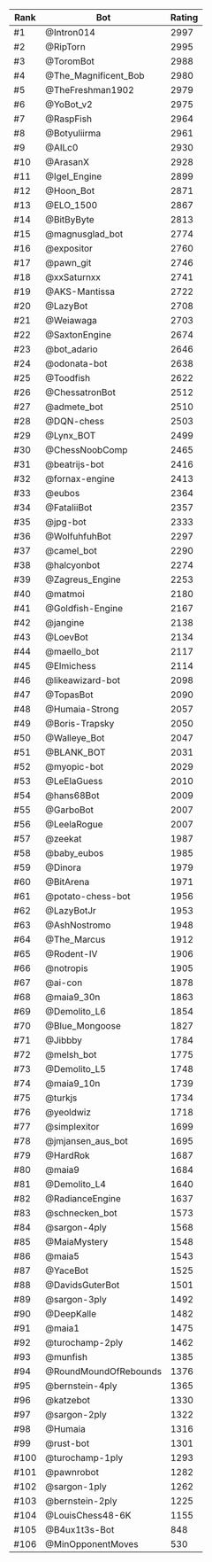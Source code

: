 Rank|Bot|Rating
---|---|---
#1|@Intron014|2997
#2|@RipTorn|2995
#3|@ToromBot|2988
#4|@The_Magnificent_Bob|2980
#5|@TheFreshman1902|2979
#6|@YoBot_v2|2975
#7|@RaspFish|2964
#8|@Botyuliirma|2961
#9|@AILc0|2930
#10|@ArasanX|2928
#11|@Igel_Engine|2899
#12|@Hoon_Bot|2871
#13|@ELO_1500|2867
#14|@BitByByte|2813
#15|@magnusglad_bot|2774
#16|@expositor|2760
#17|@pawn_git|2746
#18|@xxSaturnxx|2741
#19|@AKS-Mantissa|2722
#20|@LazyBot|2708
#21|@Weiawaga|2703
#22|@SaxtonEngine|2674
#23|@bot_adario|2646
#24|@odonata-bot|2638
#25|@Toodfish|2622
#26|@ChessatronBot|2512
#27|@admete_bot|2510
#28|@DQN-chess|2503
#29|@Lynx_BOT|2499
#30|@ChessNoobComp|2465
#31|@beatrijs-bot|2416
#32|@fornax-engine|2413
#33|@eubos|2364
#34|@FataliiBot|2357
#35|@jpg-bot|2333
#36|@WolfuhfuhBot|2297
#37|@camel_bot|2290
#38|@halcyonbot|2274
#39|@Zagreus_Engine|2253
#40|@matmoi|2180
#41|@Goldfish-Engine|2167
#42|@jangine|2138
#43|@LoevBot|2134
#44|@maello_bot|2117
#45|@Elmichess|2114
#46|@likeawizard-bot|2098
#47|@TopasBot|2090
#48|@Humaia-Strong|2057
#49|@Boris-Trapsky|2050
#50|@Walleye_Bot|2047
#51|@BLANK_BOT|2031
#52|@myopic-bot|2029
#53|@LeElaGuess|2010
#54|@hans68Bot|2009
#55|@GarboBot|2007
#56|@LeelaRogue|2007
#57|@zeekat|1987
#58|@baby_eubos|1985
#59|@Dinora|1979
#60|@BitArena|1971
#61|@potato-chess-bot|1956
#62|@LazyBotJr|1953
#63|@AshNostromo|1948
#64|@The_Marcus|1912
#65|@Rodent-IV|1906
#66|@notropis|1905
#67|@ai-con|1878
#68|@maia9_30n|1863
#69|@Demolito_L6|1854
#70|@Blue_Mongoose|1827
#71|@Jibbby|1784
#72|@melsh_bot|1775
#73|@Demolito_L5|1748
#74|@maia9_10n|1739
#75|@turkjs|1734
#76|@yeoldwiz|1718
#77|@simplexitor|1699
#78|@jmjansen_aus_bot|1695
#79|@HardRok|1687
#80|@maia9|1684
#81|@Demolito_L4|1640
#82|@RadianceEngine|1637
#83|@schnecken_bot|1573
#84|@sargon-4ply|1568
#85|@MaiaMystery|1548
#86|@maia5|1543
#87|@YaceBot|1525
#88|@DavidsGuterBot|1501
#89|@sargon-3ply|1492
#90|@DeepKalle|1482
#91|@maia1|1475
#92|@turochamp-2ply|1462
#93|@munfish|1385
#94|@RoundMoundOfRebounds|1376
#95|@bernstein-4ply|1365
#96|@katzebot|1330
#97|@sargon-2ply|1322
#98|@Humaia|1316
#99|@rust-bot|1301
#100|@turochamp-1ply|1293
#101|@pawnrobot|1282
#102|@sargon-1ply|1262
#103|@bernstein-2ply|1225
#104|@LouisChess48-6K|1155
#105|@B4ux1t3s-Bot|848
#106|@MinOpponentMoves|530

